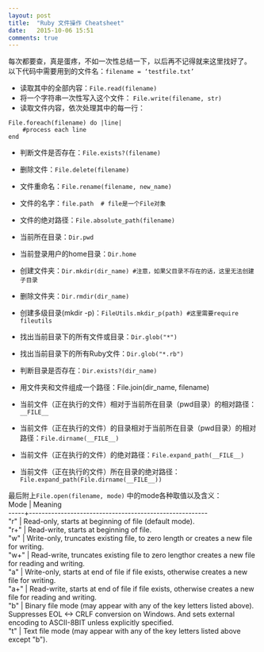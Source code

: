 ```yaml
---
layout: post
title:  "Ruby 文件操作 Cheatsheet"
date:   2015-10-06 15:51
comments: true
---
```

每次都要查，真是蛋疼，不如一次性总结一下，以后再不记得就来这里找好了。  
以下代码中需要用到的文件名：`filename = ‘testfile.txt’`

- 读取其中的全部内容：`File.read(filename)`
- 将一个字符串一次性写入这个文件：
`File.write(filename, str)`
- 读取文件内容，依次处理其中的每一行：

```
File.foreach(filename) do |line|
    #process each line
end
```

- 判断文件是否存在：`File.exists?(filename)`
- 删除文件：`File.delete(filename)`
- 文件重命名：`File.rename(filename, new_name)`
- 文件的名字：`file.path  # file是一个File对象`
- 文件的绝对路径：`File.absolute_path(filename)`

- 当前所在目录：`Dir.pwd`
- 当前登录用户的home目录：`Dir.home`
- 创建文件夹：`Dir.mkdir(dir_name) #注意，如果父目录不存在的话，这里无法创建子目录`
- 删除文件夹：`Dir.rmdir(dir_name)`
- 创建多级目录(mkdir -p)：`FileUtils.mkdir_p(path) #这里需要require fileutils`
- 找出当前目录下的所有文件或目录：`Dir.glob("*")`
- 找出当前目录下的所有Ruby文件：`Dir.glob("*.rb")`
- 判断目录是否存在：`Dir.exists?(dir_name)`
- 用文件夹和文件组成一个路径：File.join(dir_name, filename)

- 当前文件（正在执行的文件）相对于当前所在目录（pwd目录）的相对路径：`__FILE__`
- 当前文件（正在执行的文件）的目录相对于当前所在目录（pwd目录）的相对路径：`File.dirname(__FILE__)`
- 当前文件（正在执行的文件）的绝对路径：`File.expand_path(__FILE__)`
- 当前文件（正在执行的文件）所在目录的绝对路径：`File.expand_path(File.dirname(__FILE__))`

最后附上`File.open(filename, mode)` 中的mode各种取值以及含义：  
Mode |  Meaning  
-----+--------------------------------------------------------  
"r"  |  Read-only, starts at beginning of file  (default mode).  
"r+" |  Read-write, starts at beginning of file.  
"w"  |  Write-only, truncates existing file, to zero length or creates a new file for writing.  
"w+" |  Read-write, truncates existing file to zero lengthor creates a new file for reading and writing.  
"a"  |  Write-only, starts at end of file if file exists, otherwise creates a new file for writing.  
"a+" |  Read-write, starts at end of file if file exists, otherwise creates a new file for reading and writing.  
 "b" |  Binary file mode (may appear with any of the key letters listed above).   Suppresses EOL <-> CRLF conversion on Windows. And sets external encoding to ASCII-8BIT unless explicitly specified.  
 "t" |  Text file mode (may appear with any of the key letters listed above except "b").

